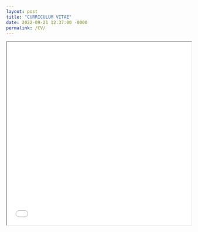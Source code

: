 ```yaml
---
layout: post
title: "CURRICULUM VITAE"
date: 2022-09-21 12:37:00 -0000
permalink: /CV/
---
```


<iframe
src="/assets/TrangDuong_Resume.pdf#toolbar=0" width="100%" height="500px">
</iframe>
